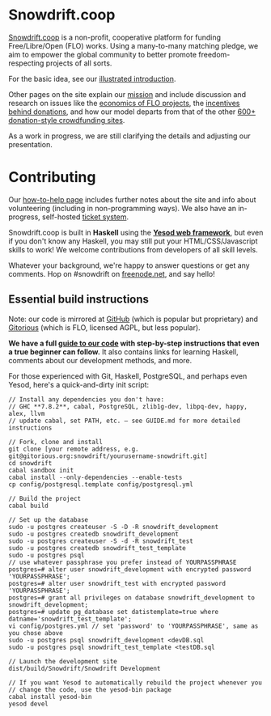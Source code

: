 Snowdrift.coop
==============

[Snowdrift.coop](https://snowdrift.coop) is a non-profit, cooperative platform for funding Free/Libre/Open (FLO) works. Using a many-to-many matching pledge, we aim to empower the global community to better promote freedom-respecting projects of all sorts.

For the basic idea, see our [illustrated introduction](https://snowdrift.coop/p/snowdrift/w/intro).

Other pages on the site explain our [mission](https://snowdrift.coop/p/snowdrift/w/mission) and include discussion and research on issues like the [economics of FLO projects](https://snowdrift.coop/p/snowdrift/w/economics), the [incentives behind donations](https://snowdrift.coop/p/snowdrift/w/psychology), and how our model departs from that of the other [600+ donation-style crowdfunding sites](https://snowdrift.coop/p/snowdrift/w/othercrowdfunding).

As a work in progress, we are still clarifying the details and adjusting our presentation.


Contributing
===========

Our [how-to-help page](https://snowdrift.coop/p/snowdrift/w/how-to-help) includes further notes about the site and info about volunteering (including in non-programming ways). We also have an in-progress, self-hosted [ticket system](http://snowdrift.coop/p/snowdrift/t).

Snowdrift.coop is built in **Haskell** using the **[Yesod web framework](http://www.yesodweb.com/)**,
but even if you don't know any Haskell, you may still put your HTML/CSS/Javascript skills to work!
We welcome contributions from developers of all skill levels.

Whatever your background, we're happy to answer questions or get any comments. Hop on #snowdrift on [freenode.net](http://webchat.freenode.net/?channels=#snowdrift), and say hello!


Essential build instructions
----------------------------

Note: our code is mirrored at [GitHub](https://github.com/dlthomas/snowdrift) (which is popular but proprietary) and [Gitorious](https://gitorious.org/snowdrift/snowdrift) (which is FLO, licensed AGPL, but less popular).

**We have a full [guide to our code](GUIDE.md) with step-by-step instructions that even a true beginner can follow.**
It also contains links for learning Haskell, comments about our development methods, and more.

For those experienced with Git, Haskell, PostgreSQL, and perhaps even Yesod,
here's a quick-and-dirty init script:

```
// Install any dependencies you don't have:
// GHC **7.8.2**, cabal, PostgreSQL, zlib1g-dev, libpq-dev, happy, alex, llvm
// update cabal, set PATH, etc. — see GUIDE.md for more detailed instructions

// Fork, clone and install
git clone [your remote address, e.g. git@gitorious.org:snowdrift/yourusername-snowdrift.git]
cd snowdrift
cabal sandbox init
cabal install --only-dependencies --enable-tests
cp config/postgresql.template config/postgresql.yml

// Build the project
cabal build

// Set up the database
sudo -u postgres createuser -S -D -R snowdrift_development
sudo -u postgres createdb snowdrift_development
sudo -u postgres createuser -S -d -R snowdrift_test
sudo -u postgres createdb snowdrift_test_template
sudo -u postgres psql
// use whatever passphrase you prefer instead of YOURPASSPHRASE
postgres=# alter user snowdrift_development with encrypted password 'YOURPASSPHRASE'; 
postgres=# alter user snowdrift_test with encrypted password 'YOURPASSPHRASE';
postgres=# grant all privileges on database snowdrift_development to snowdrift_development;
postgres=# update pg_database set datistemplate=true where datname='snowdrift_test_template';
vi config/postgres.yml // set 'password' to 'YOURPASSPHRASE', same as you chose above
sudo -u postgres psql snowdrift_development <devDB.sql
sudo -u postgres psql snowdrift_test_template <testDB.sql

// Launch the development site
dist/build/Snowdrift/Snowdrift Development

// If you want Yesod to automatically rebuild the project whenever you
// change the code, use the yesod-bin package
cabal install yesod-bin
yesod devel
```
